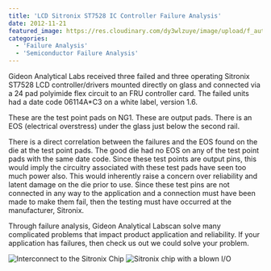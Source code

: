 ```yaml
---
title: 'LCD Sitronix ST7528 IC Controller Failure Analysis'
date: 2012-11-21
featured_image: https://res.cloudinary.com/dy3wlzuye/image/upload/f_auto,c_scale,w_250/v1/GideonLabs/sitronix-1.jpg
categories:
  - 'Failure Analysis'
  - 'Semiconductor Failure Analysis'
---
```


Gideon Analytical Labs received three failed and three operating Sitronix ST7528 LCD controller/drivers mounted directly on glass and connected via a 24 pad polyimide flex circuit to an FRU controller card. The failed units had a date code 06114A\*C3 on a white label, version 1.6.

These are the test point pads on NG1. These are output pads. There is an EOS (electrical overstress) under the glass just below the second rail.

There is a direct correlation between the failures and the EOS found on the die at the test point pads. The good die had no EOS on any of the test point pads with the same date code. Since these test points are output pins, this would imply the circuitry associated with these test pads have seen too much power also. This would inherently raise a concern over reliability and latent damage on the die prior to use. Since these test pins are not connected in any way to the application and a connection must have been made to make them fail, then the testing must have occurred at the manufacturer, Sitronix.

Through failure analysis, Gideon Analytical Labscan solve many complicated problems that impact product application and reliability. If your application has failures, then check us out we could solve your problem.

![Interconnect to the Sitronix Chip](https://res.cloudinary.com/dy3wlzuye/image/upload/f_auto,c_scale,w_300/GideonLabs/sitronix-1.jpg 'Interconnect to the Sitronix Chip')
![Sitronix chip with a blown I/O](https://res.cloudinary.com/dy3wlzuye/image/upload/f_auto,c_scale,w_300/GideonLabs/sitronix-2.jpg 'Sitronix chip with a blown I/O')
